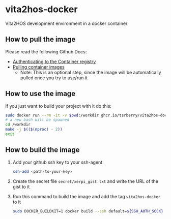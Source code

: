 # vita2hos-docker

Vita2HOS development environment in a docker container

## How to pull the image

Please read the following Github Docs:

- [Authenticating to the Container registry](https://docs.github.com/en/packages/working-with-a-github-packages-registry/working-with-the-container-registry#authenticating-to-the-container-registry)
- [Pulling container images](https://docs.github.com/en/packages/working-with-a-github-packages-registry/working-with-the-container-registry#pulling-container-images)
  - Note: This is an optional step, since the image will be automatically pulled once you try to use/run it

## How to use the image

If you just want to build your project with it do this:

```bash
sudo docker run --rm -it -v $pwd:/workdir ghcr.io/tsrberry/vita2hos-docker:<tag>
# a new bash will be spawned
cd /workdir
make -j $(($(nproc) - 2))
exit
```

## How to build the image

1. Add your github ssh key to your ssh-agent

    ```bash
    ssh-add <path-to-your-key>
    ```

2. Create the secret file `secret/xerpi_gist.txt` and write the URL of the gist to it

3. Run this command to build the image and add the tag `vita2hos-docker` to it

    ```bash
    sudo DOCKER_BUILDKIT=1 docker build --ssh default=${SSH_AUTH_SOCK} --build-arg MAKE_JOBS=$(($(nproc) - 2)) --secret id=xerpi_gist,src=secret/xerpi_gist.txt -t vita2hos-docker .
    ```
